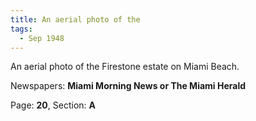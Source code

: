 ```yaml
---  
title: An aerial photo of the  
tags:  
  - Sep 1948  
---  
```

  
An aerial photo of the Firestone estate on Miami Beach.  
  
Newspapers: **Miami Morning News or The Miami Herald**  
  
Page: **20**, Section: **A** 
